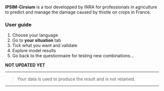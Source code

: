 **IPSIM-Cirsium** is a tool developped by INRA for professionals in agriculture to predict and manage the damage caused by thistle on crops in France.

### User guide

1. Choose your language
1. Go to **your situation** tab
1. Tick what you want and validate
1. Explore model results
1. Go back to the questionnaire for testing new combinations...

**NOT UPDATED YET**

***
> Your data is used to produce the result and is not retained.

***

